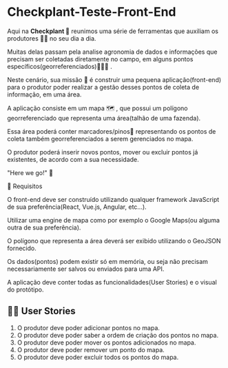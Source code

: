 # Checkplant-Teste-Front-End

Aqui na **Checkplant 🌱** reunimos uma série de ferramentas que auxiliam os produtores 👩‍🌾  no seu dia a dia.

Muitas delas passam pela analise agronomia de dados e informações que precisam ser coletadas diretamente no campo, em alguns pontos específicos(georreferenciados)🕵🏼‍♀️ .

Neste cenário, sua missão 🥷  é construir uma pequena aplicação(front-end) para o produtor poder realizar a gestão desses pontos de coleta de informação, em uma área.

A aplicação consiste em um mapa 🗺 , que possui um polígono georreferenciado que representa uma área(talhão de uma fazenda).

Essa área poderá conter marcadores/pinos📍 representando os pontos de coleta também georreferenciados a serem gerenciados no mapa.

O produtor poderá inserir novos pontos, mover ou excluir pontos já existentes, de acordo com a sua necessidade.


"Here we go!" 💪


🔧 Requisitos

O front-end deve ser construído utilizando qualquer framework JavaScript de sua preferência(React, Vue.js, Angular, etc...).

Utilizar uma engine de mapa como por exemplo o Google Maps(ou alguma outra de sua preferência).

O polígono que representa a área deverá ser exibido utilizando o GeoJSON fornecido.

Os dados(pontos) podem existir só em memória, ou seja não precisam necessariamente ser salvos ou enviados para uma API.

A aplicação deve conter todas as funcionalidades(User Stories) e o visual do protótipo.

## 👩‍🌾 User Stories

1. O produtor deve poder adicionar pontos no mapa.
2. O produtor deve poder saber a ordem de criação dos pontos no mapa.
3. O produtor deve poder mover os pontos adicionados no mapa.
4. O produtor deve poder remover um ponto do mapa.
5. O produtor deve poder excluir todos os pontos do mapa.
